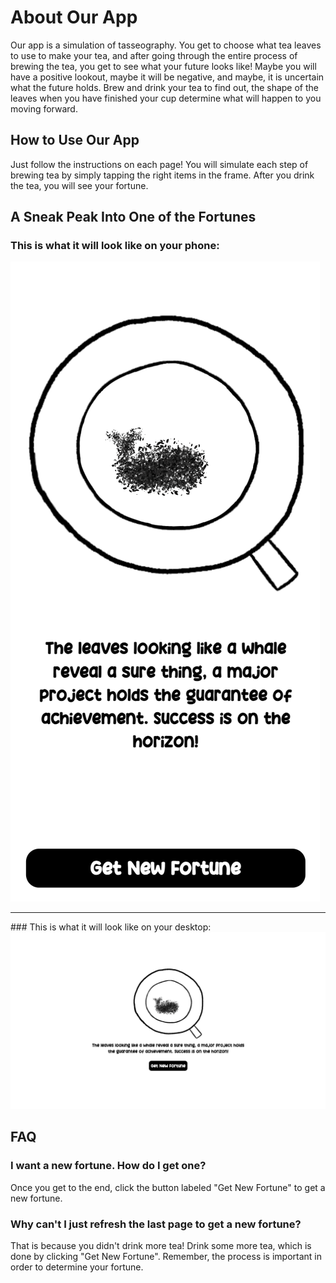 # About Our App
Our app is a simulation of tasseography. You get to choose what tea leaves to use to make your tea, and after going through the entire process of brewing the tea, you get to see what your future looks like! Maybe you will have a positive lookout, maybe it will be negative, and maybe, it is uncertain what the future holds. Brew and drink your tea to find out, the shape of the leaves when you have finished your cup determine what will happen to you moving forward.

## How to Use Our App
Just follow the instructions on each page! You will simulate each step of brewing tea by simply tapping the right items in the frame. After you drink the tea, you will see your fortune.

## A Sneak Peak Into One of the Fortunes
### This is what it will look like on your phone:
<img src="./doc_images/sneakPeekImagePhone.png"/>
<hr>
### This is what it will look like on your desktop:
<img src="./doc_images/sneakPeekImageDesktop.png"/>

## FAQ
### I want a new fortune. How do I get one?
Once you get to the end, click the button labeled "Get New Fortune" to get a new fortune.
### Why can't I just refresh the last page to get a new fortune?
That is because you didn't drink more tea! Drink some more tea, which is done by clicking "Get New Fortune". Remember, the process is important in order to determine your fortune.


